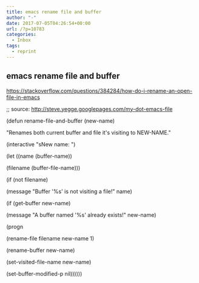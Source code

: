 ```yaml
---
title: emacs rename file and buffer
author: "-"
date: 2017-07-05T04:26:54+00:00
url: /?p=10783
categories:
  - Inbox
tags:
  - reprint
---
```

## emacs rename file and buffer

<https://stackoverflow.com/questions/384284/how-do-i-rename-an-open-file-in-emacs>

;; source: <http://steve.yegge.googlepages.com/my-dot-emacs-file>
  
(defun rename-file-and-buffer (new-name)

"Renames both current buffer and file it's visiting to NEW-NAME."

(interactive "sNew name: ")

(let ((name (buffer-name))

(filename (buffer-file-name)))

(if (not filename)

(message "Buffer '%s' is not visiting a file!" name)

(if (get-buffer new-name)

(message "A buffer named '%s' already exists!" new-name)

(progn

(rename-file filename new-name 1)

(rename-buffer new-name)

(set-visited-file-name new-name)

(set-buffer-modified-p nil))))))
